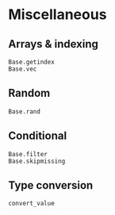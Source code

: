 # Miscellaneous

## Arrays & indexing

```@docs
Base.getindex
Base.vec
```

## Random

```@docs
Base.rand
```

## Conditional

```@docs
Base.filter
Base.skipmissing
```

## Type conversion

```@docs
convert_value
```
